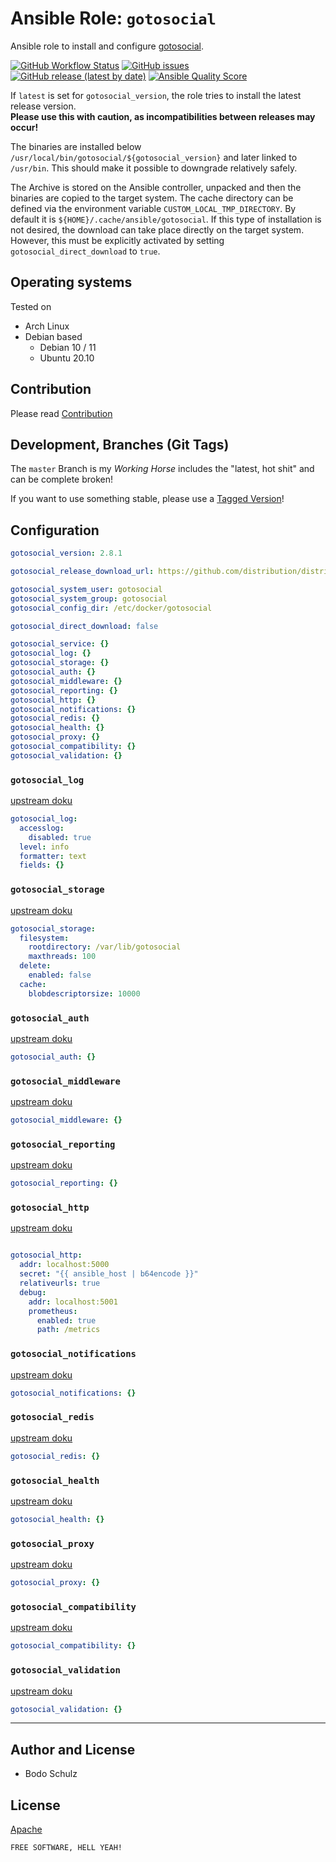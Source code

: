 
# Ansible Role:  `gotosocial` 

Ansible role to install and configure [gotosocial](https://github.com/superseriousbusiness/gotosocial).

[![GitHub Workflow Status](https://img.shields.io/github/actions/workflow/status/bodsch/ansible-gotosocial/main.yml?branch=main)][ci]
[![GitHub issues](https://img.shields.io/github/issues/bodsch/ansible-gotosocial)][issues]
[![GitHub release (latest by date)](https://img.shields.io/github/v/release/bodsch/ansible-gotosocial)][releases]
[![Ansible Quality Score](https://img.shields.io/ansible/quality/50067?label=role%20quality)][quality]

[ci]: https://github.com/bodsch/ansible-gotosocial/actions
[issues]: https://github.com/bodsch/ansible-gotosocial/issues?q=is%3Aopen+is%3Aissue
[releases]: https://github.com/bodsch/ansible-gotosocial/releases
[quality]: https://galaxy.ansible.com/bodsch/gotosocial

If `latest` is set for `gotosocial_version`, the role tries to install the latest release version.  
**Please use this with caution, as incompatibilities between releases may occur!**

The binaries are installed below `/usr/local/bin/gotosocial/${gotosocial_version}` and later linked to `/usr/bin`. 
This should make it possible to downgrade relatively safely.

The Archive is stored on the Ansible controller, unpacked and then the binaries are copied to the target system.
The cache directory can be defined via the environment variable `CUSTOM_LOCAL_TMP_DIRECTORY`. 
By default it is `${HOME}/.cache/ansible/gotosocial`.
If this type of installation is not desired, the download can take place directly on the target system. 
However, this must be explicitly activated by setting `gotosocial_direct_download` to `true`.


## Operating systems

Tested on

* Arch Linux
* Debian based
    - Debian 10 / 11
    - Ubuntu 20.10


## Contribution

Please read [Contribution](CONTRIBUTING.md)

## Development,  Branches (Git Tags)

The `master` Branch is my *Working Horse* includes the "latest, hot shit" and can be complete broken!

If you want to use something stable, please use a [Tagged Version](https://github.com/bodsch/ansible-gotosocial/tags)!

## Configuration

```yaml
gotosocial_version: 2.8.1

gotosocial_release_download_url: https://github.com/distribution/distribution/releases

gotosocial_system_user: gotosocial
gotosocial_system_group: gotosocial
gotosocial_config_dir: /etc/docker/gotosocial

gotosocial_direct_download: false

gotosocial_service: {}
gotosocial_log: {}
gotosocial_storage: {}
gotosocial_auth: {}
gotosocial_middleware: {}
gotosocial_reporting: {}
gotosocial_http: {}
gotosocial_notifications: {}
gotosocial_redis: {}
gotosocial_health: {}
gotosocial_proxy: {}
gotosocial_compatibility: {}
gotosocial_validation: {}
```

### `gotosocial_log`

[upstream doku](https://github.com/distribution/distribution/blob/main/docs/configuration.md#log)

```yaml
gotosocial_log:
  accesslog:
    disabled: true
  level: info
  formatter: text
  fields: {}
```

### `gotosocial_storage`

[upstream doku](https://github.com/distribution/distribution/blob/main/docs/configuration.md#storage)
```yaml
gotosocial_storage:
  filesystem:
    rootdirectory: /var/lib/gotosocial
    maxthreads: 100
  delete:
    enabled: false
  cache:
    blobdescriptorsize: 10000

```

### `gotosocial_auth`

[upstream doku](https://github.com/distribution/distribution/blob/main/docs/configuration.md#auth)
```yaml
gotosocial_auth: {}
```

### `gotosocial_middleware`

[upstream doku](https://github.com/distribution/distribution/blob/main/docs/configuration.md#middleware)
```yaml
gotosocial_middleware: {}
```

### `gotosocial_reporting`

[upstream doku](https://github.com/distribution/distribution/blob/main/docs/configuration.md#reporting)
```yaml
gotosocial_reporting: {}
```

### `gotosocial_http`

[upstream doku](https://github.com/distribution/distribution/blob/main/docs/configuration.md#http)
```yaml

gotosocial_http:
  addr: localhost:5000
  secret: "{{ ansible_host | b64encode }}"
  relativeurls: true
  debug:
    addr: localhost:5001
    prometheus:
      enabled: true
      path: /metrics
```

### `gotosocial_notifications`

[upstream doku](https://github.com/distribution/distribution/blob/main/docs/configuration.md#notifications)
```yaml
gotosocial_notifications: {}
```

### `gotosocial_redis`

[upstream doku](https://github.com/distribution/distribution/blob/main/docs/configuration.md#redis)
```yaml
gotosocial_redis: {}
```

### `gotosocial_health`

[upstream doku](https://github.com/distribution/distribution/blob/main/docs/configuration.md#health)
```yaml
gotosocial_health: {}
```

### `gotosocial_proxy`

[upstream doku](https://github.com/distribution/distribution/blob/main/docs/configuration.md#proxy)

```yaml
gotosocial_proxy: {}
```

### `gotosocial_compatibility`

[upstream doku](https://github.com/distribution/distribution/blob/main/docs/configuration.md#compatibility)
```yaml
gotosocial_compatibility: {}
```

### `gotosocial_validation`

[upstream doku](https://github.com/distribution/distribution/blob/main/docs/configuration.md#validation)
```yaml
gotosocial_validation: {}
```


---

## Author and License

- Bodo Schulz

## License

[Apache](LICENSE)

`FREE SOFTWARE, HELL YEAH!`

